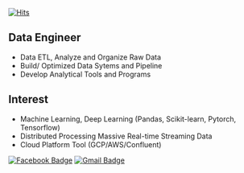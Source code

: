 [![Hits](https://hits.seeyoufarm.com/api/count/incr/badge.svg?url=https%3A%2F%2Fgithub.com%2Fchaewon-ygy&count_bg=%2379C83D&title_bg=%23555555&icon=&icon_color=%23E7E7E7&title=hits&edge_flat=false)](https://hits.seeyoufarm.com)

Data Engineer
-------------
* Data ETL, Analyze and Organize Raw Data
* Build/ Optimized Data Sytems and Pipeline
* Develop Analytical Tools and Programs

Interest
--------
* Machine Learning, Deep Learning (Pandas, Scikit-learn, Pytorch, Tensorflow)
* Distributed Processing Massive Real-time Streaming Data
* Cloud Platform Tool (GCP/AWS/Confluent)

<!--
**neolcw/neolcw** is a ✨ _special_ ✨ repository because its `README.md` (this file) appears on your GitHub profile.

Here are some ideas to get you started:

- 🔭 I’m currently working on ...
- 🌱 I’m currently learning ...
- 👯 I’m looking to collaborate on ...
- 🤔 I’m looking for help with ...
- 💬 Ask me about ...
- 📫 How to reach me: ...
- 😄 Pronouns: ...
- ⚡ Fun fact: ...
-->

[![Facebook Badge](https://img.shields.io/badge/facebook-1877f2?style=flat-square&logo=facebook&logoColor=white&link=https://www.facebook.com/chaewon.lee.3304)](https://www.facebook.com/chaewon.lee.3304)
[![Gmail Badge](https://img.shields.io/badge/Gmail-d14836?style=flat-square&logo=Gmail&logoColor=white&link=mailto:neolcw@gmail.com)](mailto:neolcw@gmail.com)
